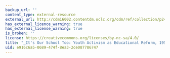 ```yaml
---
backup_url: ''
content_type: external-resource
external_url: http://cdm16002.contentdm.oclc.org/cdm/ref/collection/p245801coll10/id/150577
has_external_licence_warning: true
has_external_license_warning: true
is_broken: ''
license: https://creativecommons.org/licenses/by-nc-sa/4.0/
title: "_It's Our School Too: Youth Activism as Educational Reform, 1951__\u20131979._"
uid: e916c6a5-0689-474f-8ea3-2ce087786747
---
```

